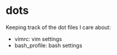 # dots
Keeping track of the dot files I care about:
- vimrc: vim settings
- bash_profile: bash settings
